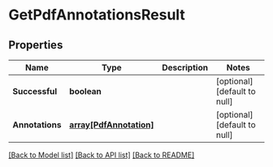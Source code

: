 # GetPdfAnnotationsResult

## Properties
Name | Type | Description | Notes
------------ | ------------- | ------------- | -------------
**Successful** | **boolean** |  | [optional] [default to null]
**Annotations** | [**array[PdfAnnotation]**](PdfAnnotation.md) |  | [optional] [default to null]

[[Back to Model list]](../README.md#documentation-for-models) [[Back to API list]](../README.md#documentation-for-api-endpoints) [[Back to README]](../README.md)


